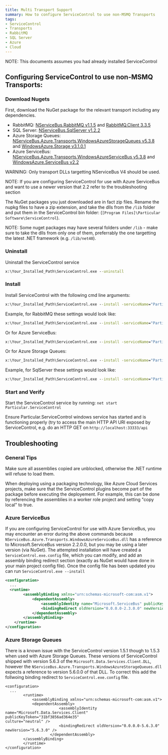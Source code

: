 ```yaml
---
title: Multi Transport Support
summary: How to configure ServiceControl to use non-MSMQ Transports
tags:
- ServiceControl
- Transports
- RabbitMQ
- SQL Server
- Azure
- Cloud
---
```

NOTE: This documents assumes you had already installed ServiceControl

## Configuring ServiceControl to use non-MSMQ Transports:

### Download Nugets

First, download the NuGet package for the relevant transport including any dependencies.    

* RabbitMQ: [NServiceBus.RabbitMQ v1.1.5](https://www.nuget.org/api/v2/package/NServiceBus.RabbitMQ/1.1.5) and [RabbitMQ.Client 3.3.5](https://www.nuget.org/api/v2/package/RabbitMQ.Client/3.3.5)
* SQL Server: [NServiceBus.SqlServer v1.2.2](https://www.nuget.org/api/v2/package/NServiceBus.SqlServer/1.2.2)
* Azure Storage Queues: [NServiceBus.Azure.Transports.WindowsAzureStorageQueues v5.3.8](https://www.nuget.org/api/v2/package/NServiceBus.Azure.Transports.WindowsAzureStorageQueues/5.3.8) and [WindowsAzure.Storage v3.1.0.1](https://www.nuget.org/api/v2/package/WindowsAzure.Storage/3.1.0.1)
* Azure ServiceBus: [NServiceBus.Azure.Transports.WindowsAzureServiceBus v5.3.8](https://www.nuget.org/api/v2/package/NServiceBus.Azure.Transports.WindowsAzureServiceBus/5.3.8) and [WindowsAzure.ServiceBus v2.2](https://www.nuget.org/api/v2/package/WindowsAzure.ServiceBus/2.2.0)

WARNING: Only transport DLLs targetting NServiceBus V4 should be used.

NOTE: If you are configuring ServiceControl for use with Azure ServiceBus and want to use a newer version that 2.2 refer to the troubleshooting section 

The NuGet packages you just downloaded are in fact zip files. Rename the nupkg files to have a zip extension, and take the dlls from the `/lib` folder and put them in the ServiceControl bin folder: (`[Program Files]\Particular Software\ServiceControl`).

NOTE: Some nuget packages may have several folders under `/lib` - make sure to take the dlls from only one of them, preferrably the one targetting the latest .NET framework (e.g. `/lib/net40`).

### Uninstall

Uninstall the ServiceControl service

```bat
x:\Your_Installed_Path\ServiceControl.exe --uninstall
```

### Install

Install ServiceControl with the following cmd line arguments:

```bat
x:\Your_Installed_Path\ServiceControl.exe --install -serviceName="Particular.ServiceControl" -displayName="Particular ServiceControl" -d="ServiceControl/TransportType==<.net type>" -d="NServiceBus/Transport==<connectionstring>"
```

Example, for RabbitMQ these settings would look like:

```bat
x:\Your_Installed_Path\ServiceControl.exe --install -serviceName="Particular.ServiceControl" -displayName="Particular ServiceControl" -d="ServiceControl/TransportType==NServiceBus.RabbitMQ, NServiceBus.Transports.RabbitMQ" -d="NServiceBus/Transport==host=localhost"
```

Or for Azure ServiceBus:

```bat
x:\Your_Installed_Path\ServiceControl.exe --install -serviceName="Particular.ServiceControl" -displayName="Particular ServiceControl" -d="ServiceControl/TransportType==NServiceBus.AzureServiceBus, NServiceBus.Azure.Transports.WindowsAzureServiceBus" -d="NServiceBus/Transport==Endpoint=sb://[endpoint-name].servicebus.windows.net/;SharedSecretIssuer=owner;SharedSecretValue=[your-shared-secret]"
```
Or for Azure Storage Queues:

```bat
x:\Your_Installed_Path\ServiceControl.exe --install -serviceName="Particular.ServiceControl" -displayName="Particular ServiceControl" -d="ServiceControl/TransportType==NServiceBus.AzureStorageQueue, NServiceBus.Azure.Transports.WindowsAzureStorageQueues" -d="NServiceBus/Transport==DefaultEndpointsProtocol=https;AccountName=[account-name];AccountKey=[account-key];"
```

Example, for SqlServer these settings would look like:

```bat
x:\Your_Installed_Path\ServiceControl.exe --install -serviceName="Particular.ServiceControl" -displayName="Particular ServiceControl" -d="ServiceControl/TransportType==NServiceBus.SqlServer, NServiceBus.Transports.SQLServer" -d="NServiceBus/Transport==Data Source=(local);Initial Catalog=NServiceBus;Integrated Security=True"
```

### Start and Verify  

Start the ServiceControl service by running: `net start Particular.ServiceControl`

Ensure Particular.ServiceControl windows service has started and is functioning properly (try to access the main HTTP API URI exposed by ServiceControl, e.g. do an HTTP GET on `http://localhost:33333/api`

## Troubleshooting

### General Tips

Make sure all assemblies copied are unblocked, otherwise the .NET runtime will refuse to load them.

When deploying using a packaging technology, like Azure Cloud Services projects, make sure that the ServiceControl plugins become part of the package before executing the deployement. For example, this can be done by referencing the assemblies in a worker role project and setting "copy local" to true.

### Azure ServiceBus
If you are configuring ServiceControl for use with Azure ServiceBus, you may encounter an error during the above commands because `NServiceBus.Azure.Transports.WindowsAzureServiceBus.dll` has a reference to Microsoft.ServiceBus version 2.2.0.0, but you may be using a later version (via NuGet). The attempted installation will have created a `ServiceControl.exe.config` file, which you can modify, and add an assembly binding redirect section (exactly as NuGet would have done in your main project config file). Once the config file has been updated you can run `ServiceControl.exe --install`

```xml
<configuration>
  ...
  <runtime>
		<assemblyBinding xmlns="urn:schemas-microsoft-com:asm.v1">
			<dependentAssembly>
				<assemblyIdentity name="Microsoft.ServiceBus" publicKeyToken="31bf3856ad364e35" culture="neutral" />
				<bindingRedirect oldVersion="0.0.0.0-2.3.0.0" newVersion="2.3.0.0" />
			</dependentAssembly>
		</assemblyBinding>
	</runtime>
</configuration>
```
### Azure Storage Queues
There is a known issue with the ServiceControl version 1.5.1 though to 1.5.3 when used with Azure Storage Queues. 
These versions of ServiceControl shipped with version 5.6.3 of the `Microsoft.Data.Services.Client.DLL`,  however the 
`NServiceBus.Azure.Transports.WindowsAzureStorageQueues.dll` expects a reference to version 5.6.0.0 of that DLL. To correct this add the follwoing binding redirect to `ServiceControl.exe.config` file.

```
<configuration>
  ...
    	<runtime>
        	<assemblyBinding xmlns="urn:schemas-microsoft-com:asm.v1">
			<dependentAssembly>
                		<assemblyIdentity name="Microsoft.Data.Services.Client" publicKeyToken="31bf3856ad364e35"
culture="neutral" />
                		<bindingRedirect oldVersion="0.0.0.0-5.6.3.0" newVersion="5.6.3.0" />
            		</dependentAssembly>
		</assemblyBinding>
    	</runtime>
</configuration>
```





